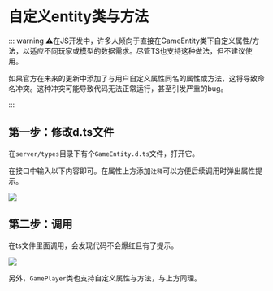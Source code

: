 # 自定义entity类与方法
::: warning
 ⚠在JS开发中，许多人倾向于直接在GameEntity类下自定义属性/方法，以适应不同玩家或模型的数据需求。尽管TS也支持这种做法，但不建议使用。

如果官方在未来的更新中添加了与用户自定义属性同名的属性或方法，这将导致命名冲突。这种冲突可能导致代码无法正常运行，甚至引发严重的bug。

:::

## 第一步：修改d.ts文件
在`server/types`目录下有个`GameEntity.d.ts`文件，打开它。

在接口中输入以下内容即可。在属性上方添加`注释`可以方便后续调用时弹出属性提示。

![](/setgameentity.webp)

## 第二步：调用
在ts文件里面调用，会发现代码不会爆红且有了提示。

![](/getgameentity.webp)


另外，`GamePlayer`类也支持自定义属性与方法，与上方同理。